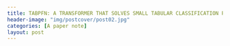 ```yaml
---
title: TABPFN: A TRANSFORMER THAT SOLVES SMALL TABULAR CLASSIFICATION PROBLEMS IN A SECOND
header-image: "img/postcover/post02.jpg"
categories: [A paper note]
layout: post
---
```






